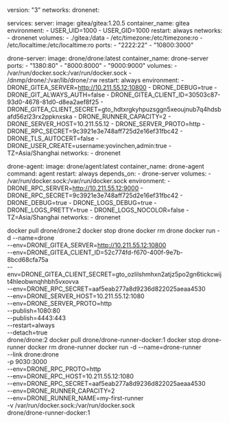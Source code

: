 version: "3"
networks:
  dronenet:

services:
  server:
    image: gitea/gitea:1.20.5
    container_name: gitea
    environment:
      - USER_UID=1000
      - USER_GID=1000
    restart: always
    networks:
      - dronenet
    volumes:
      - ./gitea:/data
      - /etc/timezone:/etc/timezone:ro
      - /etc/localtime:/etc/localtime:ro
    ports:
      - "2222:22"
      - "10800:3000"

  drone-server:
    image: drone/drone:latest
    container_name: drone-server
    ports:
      - "1380:80"
      - "8000:8000"
      - "9000:9000"
    volumes:
      - /var/run/docker.sock:/var/run/docker.sock
      - /dnmp/drone/:/var/lib/drone/:rw
    restart: always
    environment:
      - DRONE_GITEA_SERVER=http://10.211.55.12:10800
      - DRONE_DEBUG=true
      - DRONE_GIT_ALWAYS_AUTH=false
      - DRONE_GITEA_CLIENT_ID=30503c87-93d0-4678-81d0-d8ea2aef8f25
      - DRONE_GITEA_CLIENT_SECRET=gto_hdtxrgkyhpuzsggn5xeoujnub7q4hdsbafd56zl23rx2ppknxska
      - DRONE_RUNNER_CAPACITY=2
      - DRONE_SERVER_HOST=10.211.55.12
      - DRONE_SERVER_PROTO=http
      - DRONE_RPC_SECRET=9c3921e3e748aff725d2e16ef31fbc42
      - DRONE_TLS_AUTOCERT=false
      - DRONE_USER_CREATE=username:yovinchen,admin:true
      - TZ=Asia/Shanghai
    networks:
      - dronenet

  drone-agent:
    image: drone/agent:latest
    container_name: drone-agent
    command: agent
    restart: always
    depends_on:
      - drone-server
    volumes:
      - /var/run/docker.sock:/var/run/docker.sock
    environment:
      - DRONE_RPC_SERVER=http://10.211.55.12:9000
      - DRONE_RPC_SECRET=9c3921e3e748aff725d2e16ef31fbc42
      - DRONE_DEBUG=true
      - DRONE_LOGS_DEBUG=true
      - DRONE_LOGS_PRETTY=true
      - DRONE_LOGS_NOCOLOR=false
      - TZ=Asia/Shanghai
    networks:
      - dronenet



docker pull drone/drone:2
docker stop drone
docker rm drone
docker run -d --name=drone \
	--env=DRONE_GITEA_SERVER=http://10.211.55.12:10800 \
	--env=DRONE_GITEA_CLIENT_ID=52c774fd-f670-400f-9e7b-8bcd68cfa75a \
	--env=DRONE_GITEA_CLIENT_SECRET=gto_ozlilshmhxn2atjz5po2gn6tickcwijt4hleobwnqhhbh5vxovva \
	--env=DRONE_RPC_SECRET=aaf5eab277a8d9236d822025aeaa4530 \
	--env=DRONE_SERVER_HOST=10.211.55.12:1080 \
	--env=DRONE_SERVER_PROTO=http \
	--publish=1080:80 \
	--publish=4443:443 \
	--restart=always \
	--detach=true \
	drone/drone:2
docker pull drone/drone-runner-docker:1
docker stop drone-runner
docker rm drone-runner
docker run -d --name=drone-runner \
	--link drone:drone \
	-p 9030:3000 \
	--env=DRONE_RPC_PROTO=http \
	--env=DRONE_RPC_HOST=10.211.55.12:1080 \
	--env=DRONE_RPC_SECRET=aaf5eab277a8d9236d822025aeaa4530 \
	--env=DRONE_RUNNER_CAPACITY=2 \
	--env=DRONE_RUNNER_NAME=my-first-runner \
	-v /var/run/docker.sock:/var/run/docker.sock \
	drone/drone-runner-docker:1